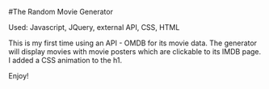 #The Random Movie Generator

Used: Javascript, JQuery, external API, CSS, HTML

This is my first time using an API - OMDB for its movie data. The generator will display movies with movie posters which are clickable to its IMDB page. I added a CSS animation to the h1.

Enjoy!